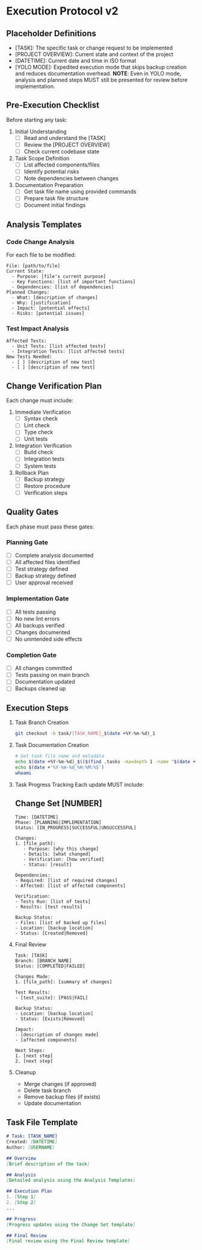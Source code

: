 # Execution Protocol v2

## Placeholder Definitions
- [TASK]: The specific task or change request to be implemented
- [PROJECT OVERVIEW]: Current state and context of the project
- [DATETIME]: Current date and time in ISO format
- [YOLO MODE]: Expedited execution mode that skips backup creation and reduces documentation overhead. 
  **NOTE**: Even in YOLO mode, analysis and planned steps MUST still be presented for review before implementation.

## Pre-Execution Checklist
Before starting any task:

1. Initial Understanding
   - [ ] Read and understand the [TASK]
   - [ ] Review the [PROJECT OVERVIEW]
   - [ ] Check current codebase state

2. Task Scope Definition
   - [ ] List affected components/files
   - [ ] Identify potential risks
   - [ ] Note dependencies between changes

3. Documentation Preparation
   - [ ] Get task file name using provided commands
   - [ ] Prepare task file structure
   - [ ] Document initial findings

## Analysis Templates

### Code Change Analysis
For each file to be modified:
```
File: [path/to/file]
Current State:
  - Purpose: [file's current purpose]
  - Key Functions: [list of important functions]
  - Dependencies: [list of dependencies]
Planned Changes:
  - What: [description of changes]
  - Why: [justification]
  - Impact: [potential effects]
  - Risks: [potential issues]
```

### Test Impact Analysis
```
Affected Tests:
  - Unit Tests: [list affected tests]
  - Integration Tests: [list affected tests]
New Tests Needed:
  - [ ] [description of new test]
  - [ ] [description of new test]
```

## Change Verification Plan
Each change must include:

1. Immediate Verification
   - [ ] Syntax check
   - [ ] Lint check
   - [ ] Type check
   - [ ] Unit tests

2. Integration Verification
   - [ ] Build check
   - [ ] Integration tests
   - [ ] System tests

3. Rollback Plan
   - [ ] Backup strategy
   - [ ] Restore procedure
   - [ ] Verification steps

## Quality Gates
Each phase must pass these gates:

### Planning Gate
- [ ] Complete analysis documented
- [ ] All affected files identified
- [ ] Test strategy defined
- [ ] Backup strategy defined
- [ ] User approval received

### Implementation Gate
- [ ] All tests passing
- [ ] No new lint errors
- [ ] All backups verified
- [ ] Changes documented
- [ ] No unintended side effects

### Completion Gate
- [ ] All changes committed
- [ ] Tests passing on main branch
- [ ] Documentation updated
- [ ] Backups cleaned up

## Execution Steps

1. Task Branch Creation
   ```bash
   git checkout -b task/[TASK_NAME]_$(date +%Y-%m-%d)_1
   ```

2. Task Documentation Creation
   ```bash
   # Get task file name and metadata
   echo $(date +%Y-%m-%d)_$(($(find .tasks -maxdepth 1 -name "$(date +%Y-%m-%d)_*" | wc -l) + 1))
   echo $(date +'%Y-%m-%d_%H:%M:%S')
   whoami
   ```

3. Task Progress Tracking
   Each update MUST include:

   ## Change Set [NUMBER]
   ```
   Time: [DATETIME]
   Phase: [PLANNING|IMPLEMENTATION]
   Status: [IN_PROGRESS|SUCCESSFUL|UNSUCCESSFUL]

   Changes:
   1. [file_path]:
      - Purpose: [why this change]
      - Details: [what changed]
      - Verification: [how verified]
      - Status: [result]

   Dependencies:
   - Required: [list of required changes]
   - Affected: [list of affected components]

   Verification:
   - Tests Run: [list of tests]
   - Results: [test results]

   Backup Status:
   - Files: [list of backed up files]
   - Location: [backup location]
   - Status: [Created|Removed]
   ```

4. Final Review
   ```
   Task: [TASK]
   Branch: [BRANCH_NAME]
   Status: [COMPLETED|FAILED]
   
   Changes Made:
   1. [file_path]: [summary of changes]
   
   Test Results:
   - [test_suite]: [PASS|FAIL]
   
   Backup Status:
   - Location: [backup_location]
   - Status: [Exists|Removed]
   
   Impact:
   - [description of changes made]
   - [affected components]
   
   Next Steps:
   1. [next step]
   2. [next step]
   ```

5. Cleanup
   - Merge changes (if approved)
   - Delete task branch
   - Remove backup files (if exists)
   - Update documentation

## Task File Template
```markdown
# Task: [TASK_NAME]
Created: [DATETIME]
Author: [USERNAME]

## Overview
[Brief description of the task]

## Analysis
[Detailed analysis using the Analysis Templates]

## Execution Plan
1. [Step 1]
2. [Step 2]
...

## Progress
[Progress updates using the Change Set template]

## Final Review
[Final review using the Final Review template]
``` 

